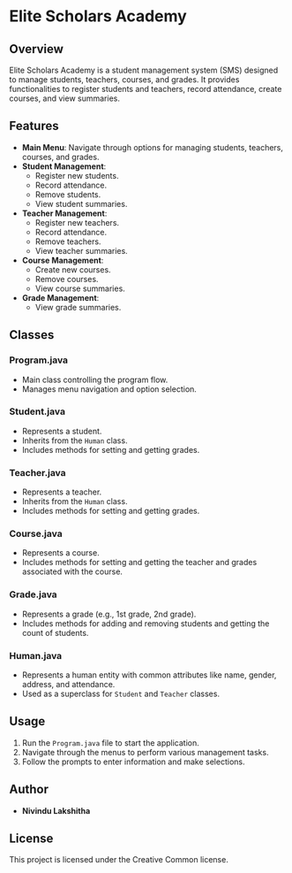 # Elite Scholars Academy

## Overview
Elite Scholars Academy is a student management system (SMS) designed to manage students, teachers, courses, and grades. It provides functionalities to register students and teachers, record attendance, create courses, and view summaries.

## Features
- **Main Menu**: Navigate through options for managing students, teachers, courses, and grades.
- **Student Management**:
  - Register new students.
  - Record attendance.
  - Remove students.
  - View student summaries.
- **Teacher Management**:
  - Register new teachers.
  - Record attendance.
  - Remove teachers.
  - View teacher summaries.
- **Course Management**:
  - Create new courses.
  - Remove courses.
  - View course summaries.
- **Grade Management**:
  - View grade summaries.

## Classes

### Program.java
- Main class controlling the program flow.
- Manages menu navigation and option selection.

### Student.java
- Represents a student.
- Inherits from the `Human` class.
- Includes methods for setting and getting grades.

### Teacher.java
- Represents a teacher.
- Inherits from the `Human` class.
- Includes methods for setting and getting grades.

### Course.java
- Represents a course.
- Includes methods for setting and getting the teacher and grades associated with the course.

### Grade.java
- Represents a grade (e.g., 1st grade, 2nd grade).
- Includes methods for adding and removing students and getting the count of students.

### Human.java
- Represents a human entity with common attributes like name, gender, address, and attendance.
- Used as a superclass for `Student` and `Teacher` classes.

## Usage
1. Run the `Program.java` file to start the application.
2. Navigate through the menus to perform various management tasks.
3. Follow the prompts to enter information and make selections.

## Author
- **Nivindu Lakshitha**

## License
This project is licensed under the Creative Common license.

